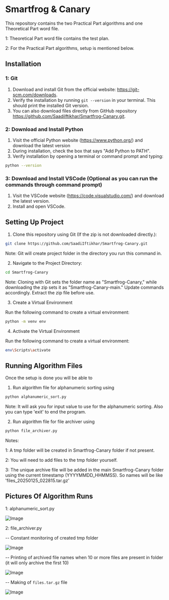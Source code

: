 # Smartfrog & Canary

This repository contains the two Practical Part algorithms and one Theoretical Part word file.

1: Theoretical Part word file contains the test plan.

2: For the Practical Part algorithms, setup is mentioned below.

## Installation

### 1: Git

1. Download and install Git from the official website: https://git-scm.com/downloads.
2. Verify the installation by running `git --version` in your terminal. This should print the installed Git version.
3. You can also download files directly from GitHub repository https://github.com/SaadiIftikhar/Smartfrog-Canary.git.

### 2: Download and Install Python

1. Visit the official Python website (https://www.python.org/) and download the latest version
2. During installation, check the box that says "Add Python to PATH".
3. Verify installation by opening a terminal or command prompt and typing:

```bash
python --version
```

### 3: Download and Install VSCode (Optional as you can run the commands through command prompt)

1. Visit the VSCode website (https://code.visualstudio.com/) and download the latest version.
2. Install and open VSCode.

## Setting Up Project

1. Clone this repository using Git (If the zip is not downloaded directly.):

```bash
git clone https://github.com/SaadiIftikhar/Smartfrog-Canary.git
```
Note: Git will create project folder in the directory you run this command in.

2. Navigate to the Project Directory:

```bash
cd Smartfrog-Canary
```
Note: Cloning with Git sets the folder name as "Smartfrog-Canary," while downloading the zip sets it as "Smartfrog-Canary-main." Update commands accordingly. Extract the zip file before use.


3. Create a Virtual Environment

Run the following command to create a virtual environment:

```bash
python -m venv env
```

4. Activate the Virtual Environment

Run the following command to create a virtual environment:

```bash
env\Scripts\activate
```

## Running Algorithm Files
Once the setup is done you will be able to 

1. Run algorithm file for alphanumeric sorting using

```bash
python alphanumeric_sort.py
```
Note: It will ask you for input value to use for the alphanumeric sorting. Also you can type 'exit' to end the program.

2. Run algorithm file for file archiver using

```bash
python file_archiver.py
```
Notes: 

1: A tmp folder will be created in Smartfrog-Canary folder if not present.

2: You will need to add files to the tmp folder yourself.

3: The unique archive file will be added in the main Smartfrog-Canary folder using the current timestamp (YYYYMMDD_HHMMSS). So names will be like 'files_20250125_022815.tar.gz'



## Pictures Of Algorithm Runs

1: alphanumeric_sort.py

![Image](https://github.com/user-attachments/assets/b1a0d778-7e1b-44c9-8ccb-4e55cd92b5a4)

2: file_archiver.py

-- Constant monitoring of created tmp folder

![Image](https://github.com/user-attachments/assets/206f2d35-2e35-439e-becf-069b6e81fb23)

-- Printing of archived file names when 10 or more files are present in folder (it will only archive the first 10)

![Image](https://github.com/user-attachments/assets/31cf3bed-ec02-46a0-a460-d1aa0b743f03)

-- Making of `files.tar.gz` file

![Image](https://github.com/user-attachments/assets/64fa0ef6-ea70-48f0-8e1d-105c09141c1f)
